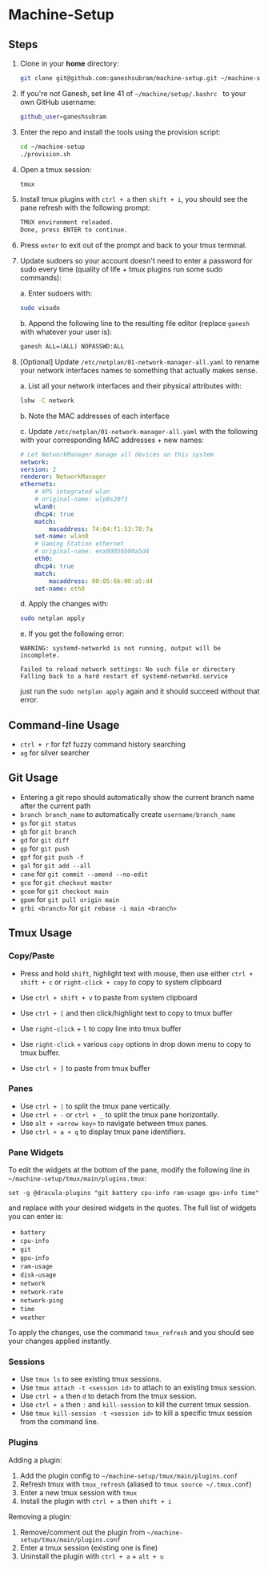 # Machine-Setup

## Steps

1. Clone in your **home** directory:

    ```bash
    git clone git@github.com:ganeshsubram/machine-setup.git ~/machine-setup
    ```

3. If you're not Ganesh, set line 41 of `~/machine/setup/.bashrc ` to your own GitHub username:

    ```bash
    github_user=ganeshsubram
    ```

4. Enter the repo and install the tools using the provision script:

    ```bash
    cd ~/machine-setup
    ./provision.sh
    ```

5. Open a tmux session:

    ```bash
    tmux
    ```

6. Install tmux plugins with `ctrl + a` then `shift + i`, you should see the pane refresh with the following prompt:

    ```txt
    TMUX environment reloaded.
    Done, press ENTER to continue.
    ```

7. Press `enter` to exit out of the prompt and back to your tmux terminal.

8. Update sudoers so your account doesn't need to enter a password for sudo every time (quality of life + tmux plugins run some sudo commands):

    a. Enter sudoers with:

    ```bash
    sudo visudo
    ```

    b. Append the following line to the resulting file editor (replace `ganesh` with whatever your user is):

    ```txt
    ganesh ALL=(ALL) NOPASSWD:ALL
    ```

9. [Optional] Update `/etc/netplan/01-network-manager-all.yaml` to rename your network interfaces names to something that actually makes sense.

    a. List all your network interfaces and their physical attributes with:

    ```bash
    lshw -C network
    ```

    b. Note the MAC addresses of each interface

    c. Update `/etc/netplan/01-network-manager-all.yaml` with the following with your corresponding MAC addresses + new names:

    ```yaml
    # Let NetworkManager manage all devices on this system
    network:
    version: 2
    renderer: NetworkManager
    ethernets:
        # XPS integrated wlan
        # original-name: wlp0s20f3
        wlan0:
        dhcp4: true
        match:
            macaddress: 74:04:f1:53:78:7a
        set-name: wlan0
        # Gaming Station ethernet
        # original-name: enx00056b00a5d4
        eth0:
        dhcp4: true
        match:
            macaddress: 00:05:6b:00:a5:d4
        set-name: eth0
    ```

    d. Apply the changes with:

    ```bash
    sudo netplan apply
    ```

    e. If you get the following error:

    ```log
    WARNING: systemd-networkd is not running, output will be incomplete.

    Failed to reload network settings: No such file or directory
    Falling back to a hard restart of systemd-networkd.service
    ```

    just run the `sudo netplan apply` again and it should succeed without that error.

## Command-line Usage

- `ctrl + r` for fzf fuzzy command history searching
- `ag` for silver searcher

## Git Usage

- Entering a git repo should automatically show the current branch name after the current path
- `branch branch_name` to automatically create `username/branch_name`
- `gs` for `git status`
- `gb` for `git branch`
- `gd` for `git diff`
- `gp` for `git push`
- `gpf` for `git push -f`
- `gal` for `git add --all`
- `cane` for `git commit --amend --no-edit`
- `gco` for `git checkout master`
- `gcom` for `git checkout main`
- `gpom` for `git pull origin main`
- `grbi <branch>` for `git rebase -i main <branch>`


## Tmux Usage

### Copy/Paste

- Press and hold `shift`, highlight text with mouse, then use either `ctrl + shift + c` or `right-click + copy` to copy to system clipboard
- Use `ctrl + shift + v` to paste from system clipboard

- Use `ctrl + [` and then click/highlight text to copy to tmux buffer
- Use `right-click` + `l` to copy line into tmux buffer
- Use `right-click` + various `copy` options in drop down menu to copy to tmux buffer.
- Use `ctrl + ]` to paste from tmux buffer

### Panes

- Use `ctrl + |` to split the tmux pane vertically.
- Use `ctrl + -` or `ctrl + _` to split the tmux pane horizontally.
- Use `alt + <arrow key>` to navigate between tmux panes.
- Use `ctrl + a + q` to display tmux pane identifiers.

### Pane Widgets

To edit the widgets at the bottom of the pane, modify the following line in `~/machine-setup/tmux/main/plugins.tmux`:

```tmux
set -g @dracula-plugins "git battery cpu-info ram-usage gpu-info time"
```

and replace with your desired widgets in the quotes. The full list of widgets you can enter is:

- `battery`
- `cpu-info`
- `git`
- `gpu-info`
- `ram-usage`
- `disk-usage`
- `network`
- `network-rate`
- `network-ping`
- `time`
- `weather`

To apply the changes, use the command `tmux_refresh` and you should see your changes applied instantly.

### Sessions

- Use `tmux ls` to see existing tmux sessions.
- Use `tmux attach -t <session id>` to attach to an existing tmux session.
- Use `ctrl + a` then `d` to detach from the tmux session.
- Use `ctrl + a` then `:` and `kill-session` to kill the current tmux session.
- Use `tmux kill-session -t <session id>` to kill a specific tmux session from the command line.

### Plugins

Adding a plugin:

1. Add the plugin config to `~/machine-setup/tmux/main/plugins.conf`
2. Refresh tmux with `tmux_refresh` (aliased to `tmux source ~/.tmux.conf`)
3. Enter a new tmux session with `tmux`
4. Install the plugin with `ctrl + a` then `shift + i`

Removing a plugin:

1. Remove/comment out the plugin from `~/machine-setup/tmux/main/plugins.conf`
2. Enter a tmux session (existing one is fine)
3. Uninstall the plugin with `ctrl + a` + `alt + u`
